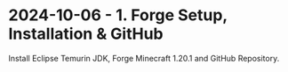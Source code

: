 # 2024-10-06 - 1. Forge Setup, Installation & GitHub

Install Eclipse Temurin JDK, Forge Minecraft 1.20.1 and GitHub Repository.
